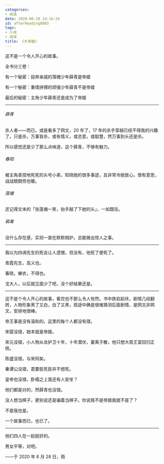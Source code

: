 ```yaml
---
categories:
- 阅读
date: 2020-06-28 14:16:24
id: afterReading0003
tags:
- 小说
- 阅读
title: 《大帝姬》
---
```


这不是一个令人开心的故事。

全书分三卷：

有一个秘密：投奔亲戚的落魄少年薛青是帝姬

有一个秘密：重情拼搏的顽强少年薛青不是帝姬

最后的秘密：主角少年薛青还是成为了帝姬

<!-- more -->

---

###### 薛青

杀人者——而已。或是看多了网文，20 年了，17 年的杀手穿越已经不得我的兴趣了。只是杀，万事皆杀，或有情义，或恣意，或聪慧，然万事到头还是杀。

所以感觉还是少了那么点味道，这个薛青，不够有魅力。

###### 春阳

被主角拿捏地死死的头号小弟，知晓她的很多事迹，且非常令她放心。很有意思，战战兢兢但也暖。

###### 莲塘

还记得文末的「张莲塘一笑，抬手敲了下她的头」，一如既往。

###### 裴禽

没什么存在感，实则一直在默默相护。总能做出惊人之事。

---

我以为四谒先生的死会让人遗憾，但没有，他死了便死了。

青霞先生，高义也。

春晓，蝉衣，不得也。

戈大人，以后就见面少了吧，没个好结果还是。

---

这不是个令人开心的故事，看完也不那么令人怅然。书中跌宕起伏，剧情几经翻转，人物形象黑了又白，白了又黑，观途中确是很难猜测后面剧情，是网文非网文，安排地很棒。

帝王事是没有温和的。这里的每个人都没有错。

宋婴没错，她本就是帝姬。

宋元没错，小人物从龙护卫十年，十年潜伏，妻离子散，他只想大周王室回归正统。

陈盛没错，与宋同矣。

秦谭公没错，君要臣死臣并不想死。

皇帝也没错，卧榻之上竟还有人安坐？

他们都是对的，然薛青也没错。

没人想当棋子，更别说还是骗着当棋子。你说我不是帝姬我就不是了？

不是我也是。

一个故事而已，也已了。

---

他们四人在一起挺好的。

男女平等，对吧。

——于 2020 年 6 月 28 日，雨
